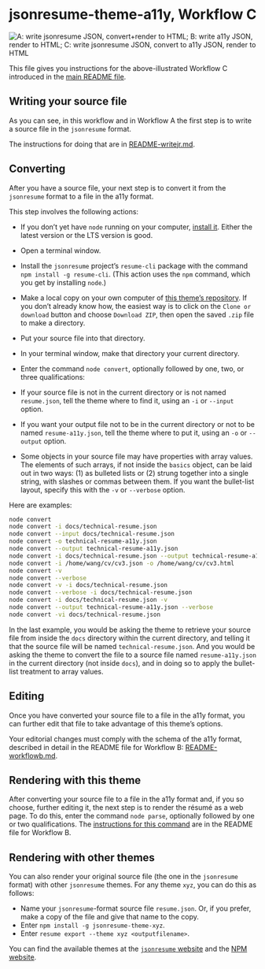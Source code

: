 # jsonresume-theme-a11y, Workflow C

![A: write jsonresume JSON, convert+render to HTML; B: write a11y JSON, render to HTML; C: write jsonresume JSON, convert to a11y JSON, render to HTML](https://jpdev.pro/jsonresume-theme-a11y/workflows.png)

This file gives you instructions for the above-illustrated Workflow C introduced in the [main README file](https://github.com/jrpool/jsonresume-theme-a11y/blob/master/README.md).

## Writing your source file

As you can see, in this workflow and in Workflow A the first step is to write a source file in the `jsonresume` format.

The instructions for doing that are in [README-writejr.md](https://github.com/jrpool/jsonresume-theme-a11y/blob/master/README-writejr.md).

## Converting

After you have a source file, your next step is to convert it from the `jsonresume` format to a file in the a11y format.

This step involves the following actions:

- If you don’t yet have `node` running on your computer, [install it](https://nodejs.org/en/). Either the latest version or the LTS version is good.
- Open a terminal window.
- Install the `jsonresume` project’s `resume-cli` package with the command `npm install -g resume-cli`. (This action uses the `npm` command, which you get by installing `node`.)
- Make a local copy on your own computer of [this theme’s repository](https://github.com/jrpool/jsonresume-theme-a11y). If you don’t already know how, the easiest way is to click on the `Clone or download` button and choose `Download ZIP`, then open the saved `.zip` file to make a directory.
- Put your source file into that directory.
- In your terminal window, make that directory your current directory.
- Enter the command `node convert`, optionally followed by one, two, or three qualifications:

- If your source file is not in the current directory or is not named `resume.json`, tell the theme where to find it, using an `-i` or `--input` option.
- If you want your output file not to be in the current directory or not to be named `resume-a11y.json`, tell the theme where to put it, using an `-o` or `--output` option.
- Some objects in your source file may have properties with array values. The elements of such arrays, if not inside the `basics` object, can be laid out in two ways: (1) as bulleted lists or (2) strung together into a single string, with slashes or commas between them. If you want the bullet-list layout, specify this with the `-v` or `--verbose` option.

Here are examples:

```bash
node convert
node convert -i docs/technical-resume.json
node convert --input docs/technical-resume.json
node convert -o technical-resume-a11y.json
node convert --output technical-resume-a11y.json
node convert -i docs/technical-resume.json --output technical-resume-a11y.json
node convert -i /home/wang/cv/cv3.json -o /home/wang/cv/cv3.html
node convert -v
node convert --verbose
node convert -v -i docs/technical-resume.json
node convert --verbose -i docs/technical-resume.json
node convert -i docs/technical-resume.json -v
node convert --output technical-resume-a11y.json --verbose
node convert -vi docs/technical-resume.json
```

In the last example, you would be asking the theme to retrieve your source file from inside the `docs` directory within the current directory, and telling it that the source file will be named `technical-resume.json`. And you would be asking the theme to convert the file to a source file named `resume-a11y.json` in the current directory (not inside `docs`), and in doing so to apply the bullet-list treatment to array values.

## Editing

Once you have converted your source file to a file in the a11y format, you can further edit that file to take advantage of this theme’s options.

Your editorial changes must comply with the schema of the a11y format, described in detail in the README file for Workflow B: [README-workflowb.md](https://github.com/jrpool/jsonresume-theme-a11y/blob/master/README-workflowb.md#schema).

## Rendering with this theme

After converting your source file to a file in the a11y format and, if you so choose, further editing it, the next step is to render the résumé as a web page. To do this, enter the command `node parse`, optionally followed by one or two qualifications. The [instructions for this command](https://github.com/jrpool/jsonresume-theme-a11y/blob/master/README-workflowb.md#rendering) are in the README file for Workflow B.

## Rendering with other themes

You can also render your original source file (the one in the `jsonresume` format) with other `jsonresume` themes. For any theme `xyz`, you can do this as follows:

- Name your `jsonresume`-format source file `resume.json`. Or, if you prefer, make a copy of the file and give that name to the copy.
- Enter `npm install -g jsonresume-theme-xyz`.
- Enter `resume export --theme xyz <outputfilename>`.

You can find the available themes at the [`jsonresume` website](https://jsonresume.org/themes/) and the [NPM website](https://www.npmjs.com/search?q=jsonresume-theme).
